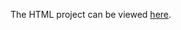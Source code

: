 The HTML project can be viewed [here](https://rawcdn.githack.com/Photon-einstein/Udacity_Introduction_to_Programming/63bca4c7dbea0bdc49bcc1f99865c41733aada7c/1-HTML/notes.html).
 
